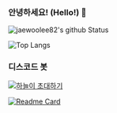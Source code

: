 ### 안녕하세요! (Hello!) 👋


![jaewoolee82's github Status](https://github-readme-stats.vercel.app/api?username=jaewoolee82&count_private=true&show_icons=true&theme=tokyonight)

![Top Langs](https://github-readme-stats.vercel.app/api/top-langs/?username=jaewoolee82)

### 디스코드 봇

[![하늘이 초대하기](https://i.ibb.co/zmVWvFC/Add-a-subheading.png)](https://discord.com/api/oauth2/authorize?client_id=806076310278373446&permissions=8&scope=bot)


[![Readme Card](https://github-readme-stats.vercel.app/api/pin/?username=jaewoolee82&repo=sky-bot)](https://github.com/jaewoolee82/sky-bot)
